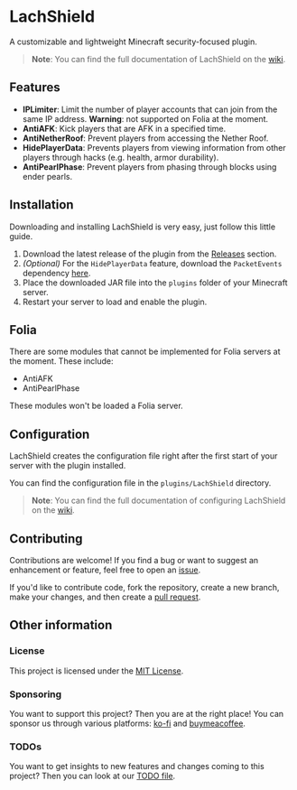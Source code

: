 # LachShield
A customizable and lightweight Minecraft security-focused plugin.
> **Note**: You can find the full documentation of LachShield on the [wiki](https://github.com/LachCrafter/LachShield/wiki).

## Features
- **IPLimiter**: Limit the number of player accounts that can join from the same IP address. **Warning**: not supported on Folia at the moment.
- **AntiAFK**: Kick players that are AFK in a specified time.
- **AntiNetherRoof**: Prevent players from accessing the Nether Roof.
- **HidePlayerData**: Prevents players from viewing information from other players through hacks (e.g. health, armor durability).
- **AntiPearlPhase**: Prevent players from phasing through blocks using ender pearls.

## Installation
Downloading and installing LachShield is very easy, just follow this little guide.
1. Download the latest release of the plugin from the [Releases](https://github.com/LachCrafter/LachShield/releases) section.
2. *(Optional)* For the `HidePlayerData` feature, download the `PacketEvents` dependency [here](https://modrinth.com/plugin/packetevents/versions).
3. Place the downloaded JAR file into the `plugins` folder of your Minecraft server.
4. Restart your server to load and enable the plugin.

## Folia
There are some modules that cannot be implemented for Folia servers at the moment. These include:

- AntiAFK
- AntiPearlPhase

These modules won't be loaded a Folia server.

## Configuration

LachShield creates the configuration file right after the first start of your server with the plugin installed.

You can find the configuration file in the `plugins/LachShield` directory.

> **Note**: You can find the full documentation of configuring LachShield on the [wiki](https://github.com/LachCrafter/LachShield/wiki/Configuration).

## Contributing
Contributions are welcome! If you find a bug or want to suggest an enhancement or feature, feel free to open an [issue](https://github.com/LachCrafter/LachShield/issues).

If you'd like to contribute code, fork the repository, create a new branch, make your changes, and then create a [pull request](https://github.com/LachCrafter/LachShield/pulls).

## Other information
### License
This project is licensed under the [MIT License](https://github.com/LachCrafter/LachShield/blob/main/LICENSE).
### Sponsoring
You want to support this project? Then you are at the right place! You can sponsor us through various platforms: [ko-fi](https://ko-fi.com/lachcrafter) and [buymeacoffee](https://buymeacoffee.com/lachcrafter).
### TODOs
You want to get insights to new features and changes coming to this project? Then you can look at our [TODO file](https://github.com/LachCrafter/LachShield/blob/main/TODO.md).